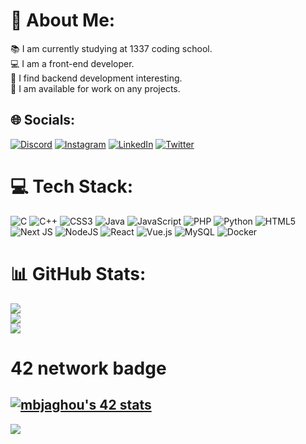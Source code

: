 
# 💫 About Me:
📚 I am currently studying at 1337 coding school.<br>💻 I am a front-end developer.<br>👀 I find backend development interesting.<br>🙌 I am available for work on any projects.


## 🌐 Socials:
[![Discord](https://img.shields.io/badge/Discord-%237289DA.svg?logo=discord&logoColor=white)](https://discord.gg/mbjaghou#1862) [![Instagram](https://img.shields.io/badge/Instagram-%23E4405F.svg?logo=Instagram&logoColor=white)](https://instagram.com/mouhamedbjaghou) [![LinkedIn](https://img.shields.io/badge/LinkedIn-%230077B5.svg?logo=linkedin&logoColor=white)](https://linkedin.com/in/mouhamed-bjaghou-894199239) [![Twitter](https://img.shields.io/badge/Twitter-%231DA1F2.svg?logo=Twitter&logoColor=white)](https://twitter.com/azdin_yt) 

# 💻 Tech Stack:
![C](https://img.shields.io/badge/c-%2300599C.svg?style=flat&logo=c&logoColor=white) ![C++](https://img.shields.io/badge/c++-%2300599C.svg?style=flat&logo=c%2B%2B&logoColor=white) ![CSS3](https://img.shields.io/badge/css3-%231572B6.svg?style=flat&logo=css3&logoColor=white) ![Java](https://img.shields.io/badge/java-%23ED8B00.svg?style=flat&logo=java&logoColor=white) ![JavaScript](https://img.shields.io/badge/javascript-%23323330.svg?style=flat&logo=javascript&logoColor=%23F7DF1E) ![PHP](https://img.shields.io/badge/php-%23777BB4.svg?style=flat&logo=php&logoColor=white) ![Python](https://img.shields.io/badge/python-3670A0?style=flat&logo=python&logoColor=ffdd54) ![HTML5](https://img.shields.io/badge/html5-%23E34F26.svg?style=flat&logo=html5&logoColor=white) ![Next JS](https://img.shields.io/badge/Next-black?style=flat&logo=next.js&logoColor=white) ![NodeJS](https://img.shields.io/badge/node.js-6DA55F?style=flat&logo=node.js&logoColor=white) ![React](https://img.shields.io/badge/react-%2320232a.svg?style=flat&logo=react&logoColor=%2361DAFB) ![Vue.js](https://img.shields.io/badge/vuejs-%2335495e.svg?style=flat&logo=vuedotjs&logoColor=%234FC08D) ![MySQL](https://img.shields.io/badge/mysql-%2300f.svg?style=flat&logo=mysql&logoColor=white) ![Docker](https://img.shields.io/badge/docker-%230db7ed.svg?style=flat&logo=docker&logoColor=white)
# 📊 GitHub Stats:
![](https://github-readme-stats.vercel.app/api?username=mbjaghou&theme=dark&hide_border=false&include_all_commits=false&count_private=false)<br/>
![](https://github-readme-streak-stats.herokuapp.com/?user=mbjaghou&theme=dark&hide_border=false)<br/>
![](https://github-readme-stats.vercel.app/api/top-langs/?username=mbjaghou&theme=dark&hide_border=false&include_all_commits=false&count_private=false&layout=compact)
 
# 42 network badge
[![mbjaghou's 42 stats](https://badge.mediaplus.ma/darkblue/mbjaghou)](https://github.com/oakoudad/badge42)
---
[![](https://visitcount.itsvg.in/api?id=mbjaghou&icon=0&color=0)](https://visitcount.itsvg.in)
